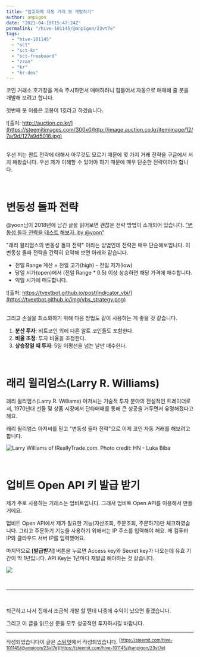 ```yaml
---
title: "암호화폐 자동 거래 봇 개발하기"
author: anpigon
date: "2021-04-19T15:47:24Z"
permalink: "/hive-101145/@anpigon/23vt7e"
tags:
  - "hive-101145"
  - "sct"
  - "sct-kr"
  - "sct-freeboard"
  - "zzan"
  - "kr"
  - "kr-dev"
---
```

코인 거래소 호가창을 계속 주시하면서 매매하려니 힘들어서 자동으로 매매해 줄 봇을 개발해 보려고 합니다. 

첫번째 봇 이름은 코봉이 1호라고 하겠습니다. 

![출처: http://auction.co.kr/](https://steemitimages.com/300x0/http://image.auction.co.kr/itemimage/12/7a/9d/127a9d5016.jpg)

<br>우선 저는 퀀트 전략에 대해서 아무것도 모르기 때문에 몇 가지 거래 전략을 구글에서 서치 해봤습니다. 우선 제가 이해할 수 있어야 하기 때문에 매우 단순한 전략이어야 합니다.

<br>

# 변동성 돌파 전략

@yoon님이 2018년에 남긴 글을 읽어보면 괜찮은 전략 방법이 소개되어 있습니다. ["변동성 돌파 전략을 테스트 해보자. by @yoon"](https://steemit.com/kr/@yoon/682bb3) 

"래리 윌리엄스의 변동성 돌파 전략" 이라는 방법인데 전략은 매우 단순해보입니다. 이 변동성 돌파 전략을 간략히 요약해 보면 아래와 같습니다.

- 전일 Range 계산 = 전일 고가(high) - 전일 저가(low)
- 당일 시가(open)에서 (전일 Range * 0.5) 이상 상승하면 해당 가격에 매수합니다.
- 익일 시가에 매도합니다.

![출처: https://tvextbot.github.io/post/indicator_vbi/](https://tvextbot.github.io/img/vbs_strategy.png)

<br>그리고 손실을 최소화하기 위해 다음 방법도 같이 사용하는 게 좋을 것 같습니다.

1. **분산 투자**: 비트코인 외에 다른 알트 코인들도 포함한다.
2. **비율 조정**: 투자 비율을 조정한다.
3. **상승장일 때 투자**: 5일 이평선을 넘는 날만 매수한다.

<br>

# 래리 윌리엄스(Larry R. Williams)

래리 윌리엄스(Larry R. Williams) 아저씨는 기술적 투자 분야의 전설적인 트레이더로서, 1970년대 선물 및 상품 시장에서 단타매매를 통해 큰 성공을 거두면서 유명해졌다고 해요. 

래리 윌리엄스 아저씨를 믿고 "변동성 돌파 전략"으로 이제 코인 자동 거래를 해보려고 합니다.

![Larry Williams of IReallyTrade.com. Photo credit: HN - Luka Biba](https://images.mktw.net/im-259645?width=1260&size=1.6284987277353689)

<br>

# 업비트 Open API 키 발급 받기

제가 주로 사용하는 거래소는 업비트입니다. 그래서 업비트 Open API를 이용해서 만들 거에요.

업비트 Open API에서 제가 필요한 기능(자산조회, 주문조회, 주문하기)만 체크하였습니다. 그리고 주문하기 기능을 사용하기 위해서는 IP 주소를 입력해야 해요. 제 컴퓨터 IP와 클라우드 서버 IP를 입력했어요. 

마지막으로 **[발급받기]** 버튼을 누르면 Access key와 Secret key가 나오는데 유효 기간이 딱 1년입니다. API Key는 1년마다 재발급 해야하는 것 같습니다.

![](https://i.esdrop.com/d/TOsMLMs0R7.png)

<br>

---

<br>

퇴근하고 나서 집에서 조금씩 개발 할 텐데 나중에 수익이 났으면 좋겠습니다.

그리고 이 글을 읽으신 분들 모두 성공적인 투자하시길 바랍니다.

<hr>

작성되었습니다이 글은 [스팀잇](https://steemit.com/trending/hive-196917)에서 작성되었습니다.
<sup>[https://steemit.com/hive-101145/@anpigon/23vt7e](https://steemit.com/hive-101145/@anpigon/23vt7e)</sup>